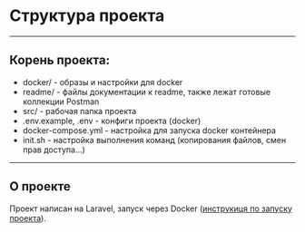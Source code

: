 # Структура проекта

***

## Корень проекта:

- docker/ - образы и настройки для docker
- readme/ - файлы документации к readme, также лежат готовые коллекции Postman
- src/ - рабочая папка проекта
- .env.example, .env - конфиги проекта (docker)
- docker-compose.yml - настройка для запуска docker контейнера
- init.sh - настройка выполнения команд (копирования файлов, смен прав доступа...)

***

## О проекте

Проект написан на Laravel, запуск через Docker ([инструкиця по запуску проекта](start.md)).

